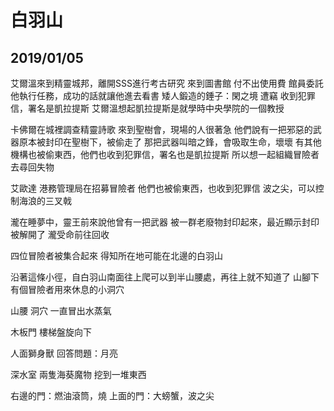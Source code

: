 <!-- TITLE: 白羽山 -->
<!-- SUBTITLE: A quick summary of 白羽山 -->

# 白羽山

## 2019/01/05
艾爾溫來到精靈城邦，離開SSS進行考古研究
來到圖書館 付不出使用費
館員委託他執行任務，成功的話就讓他進去看書
矮人鍛造的錘子：閑之境 遭竊
收到犯罪信，署名是凱拉提斯
艾爾溫想起凱拉提斯是就學時中央學院的一個教授

卡佛爾在城裡調查精靈詩歌
來到聖樹會，現場的人很著急
他們說有一把邪惡的武器原本被封印在聖樹下，被偷走了
那把武器叫暗之鋒，會吸取生命，壞壞
有其他機構也被偷東西，他們也收到犯罪信，署名也是凱拉提斯
所以想一起組織冒險者去尋回失物

艾歐達
港務管理局在招募冒險者
他們也被偷東西，也收到犯罪信
波之尖，可以控制海浪的三叉戟

瀧在睡夢中，靈王前來說他曾有一把武器
被一群老廢物封印起來，最近顯示封印被解開了
瀧受命前往回收

四位冒險者被集合起來
得知所在地可能在北邊的白羽山

沿著這條小徑，自白羽山南面往上爬可以到半山腰處，再往上就不知道了
山腳下有個冒險者用來休息的小洞穴

山腰
洞穴 一直冒出水蒸氣

木板門
樓梯盤旋向下

人面獅身獸
回答問題：月亮

深水室
兩隻海葵魔物
挖到一堆東西

右邊的門：燃油滾筒，燒
上面的門：大螃蟹，波之尖




